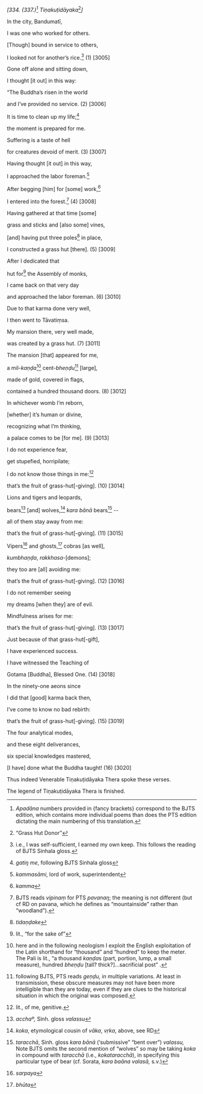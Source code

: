 *\[334. {337.}*[^1] *Tiṇakuṭidāyaka*[^2]*\]*

In the city, Bandumatī,

I was one who worked for others.

\[Though\] bound in service to others,

I looked not for another’s rice.[^3] (1) \[3005\]

Gone off alone and sitting down,

I thought \[it out\] in this way:

“The Buddha’s risen in the world

and I’ve provided no service. (2) \[3006\]

It is time to clean up my life;[^4]

the moment is prepared for me.

Suffering is a taste of hell

for creatures devoid of merit. (3) \[3007\]

Having thought \[it out\] in this way,

I approached the labor foreman.[^5]

After begging \[him\] for \[some\] work,[^6]

I entered into the forest.[^7] (4) \[3008\]

Having gathered at that time \[some\]

grass and sticks and \[also some\] vines,

\[and\] having put three poles[^8] in place,

I constructed a grass hut \[there\]. (5) \[3009\]

After I dedicated that

hut for[^9] the Assembly of monks,

I came back on that very day

and approached the labor foreman. (6) \[3010\]

Due to that karma done very well,

I then went to Tāvatiṃsa.

My mansion there, very well made,

was created by a grass hut. (7) \[3011\]

The mansion \[that\] appeared for me,

a mil-*kaṇḍa*[^10] cent-*bheṇḍu*[^11] \[large\],

made of gold, covered in flags,

contained a hundred thousand doors. (8) \[3012\]

In whichever womb I’m reborn,

\[whether\] it’s human or divine,

recognizing what I’m thinking,

a palace comes to be \[for me\]. (9) \[3013\]

I do not experience fear,

get stupefied, horripilate;

I do not know those things in me:[^12]

that’s the fruit of grass-hut\[-giving\]. (10) \[3014\]

Lions and tigers and leopards,

bears[^13] \[and\] wolves,[^14] *kara bānā* bears[^15] --

all of them stay away from me:

that’s the fruit of grass-hut\[-giving\]. (11) \[3015\]

Vipers[^16] and ghosts,[^17] cobras \[as well\],

*kumbhaṇḍa*, *rakkhasa*-\[demons\];

they too are \[all\] avoiding me:

that’s the fruit of grass-hut\[-giving\]. (12) \[3016\]

I do not remember seeing

my dreams \[when they\] are of evil.

Mindfulness arises for me:

that’s the fruit of grass-hut\[-giving\]. (13) \[3017\]

Just because of that grass-hut\[-gift\],

I have experienced success.

I have witnessed the Teaching of

Gotama \[Buddha\], Blessed One. (14) \[3018\]

In the ninety-one aeons since

I did that \[good\] karma back then,

I’ve come to know no bad rebirth:

that’s the fruit of grass-hut\[-giving\]. (15) \[3019\]

The four analytical modes,

and these eight deliverances,

six special knowledges mastered,

\[I have\] done what the Buddha taught! (16) \[3020\]

Thus indeed Venerable Tiṇakuṭidāyaka Thera spoke these verses.

The legend of Tiṇakuṭidāyaka Thera is finished.

[^1]: *Apadāna* numbers provided in {fancy brackets} correspond to the
    BJTS edition, which contains more individual poems than does the PTS
    edition dictating the main numbering of this translation.

[^2]: “Grass Hut Donor”

[^3]: i.e., I was self-sufficient, I earned my own keep. This follows
    the reading of BJTS Sinhala gloss.

[^4]: *gatiŋ me*, following BJTS Sinhala gloss

[^5]: *kammasāmi*, lord of work, superintendent

[^6]: *kamma*

[^7]: BJTS reads *vipinaṃ* for PTS *pavanaŋ*; the meaning is not
    different (but cf RD on pavana, which he defines as “mountainside”
    rather than “woodland”).

[^8]: *tidaṇḍake*

[^9]: lit., “for the sake of”

[^10]: here and in the following neologism I exploit the English
    exploitation of the Latin shorthand for “thousand” and “hundred” to
    keep the meter. The Pali is lit., “a thousand *kaṇḍa*s (part,
    portion, lump, a small measure), hundred *bheṇḍu* \[tall?
    thick?\]...sacrificial post” .

[^11]: following BJTS, PTS reads *geṇḍu,* in multiple variations. At
    least in transmission, these obscure measures may not have been more
    intelligible than they are today, even if they are clues to the
    historical situation in which the original was composed.

[^12]: lit., of me, genitive.

[^13]: *acchaº,* Sinh. gloss *valassu*

[^14]: *koka*, etymological cousin of *vāka*, *vṛka*, above, see RD

[^15]: *taracchā*, Sinh. gloss *kara bānā* (‘submissive” “bent over”)
    *valassu,* Note BJTS omits the second mention of “wolves” so may be
    taking *koka* in compound with *taracchā* (i.e., *kokataracchā*), in
    specifying this particular type of bear (cf. Sorata, *kara baāna
    valasā,* s.v.)

[^16]: *sarpaya*

[^17]: *bhūta*
